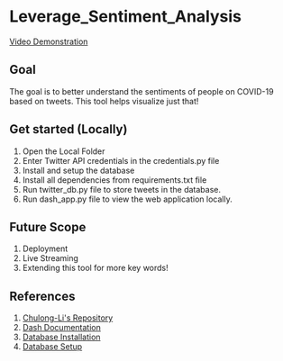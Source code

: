 # Leverage_Sentiment_Analysis

[Video Demonstration](https://youtu.be/vzoZ258r0dA)

## Goal 
The goal is to better understand the sentiments of people on COVID-19 based on tweets. This tool helps visualize just that!

## Get started (Locally)
1. Open the Local Folder
2. Enter Twitter API credentials in the credentials.py file
3. Install and setup the database
4. Install all dependencies from requirements.txt file
5. Run twitter_db.py file to store tweets in the database.
6. Run dash_app.py file to view the web application locally.

## Future Scope
1. Deployment 
2. Live Streaming
3. Extending this tool for more key words!

## References
1. [Chulong-Li's Repository](https://github.com/Chulong-Li/Real-time-Sentiment-Tracking-on-Twitter-for-Brand-Improvement-and-Trend-Recognition)
2. [Dash Documentation](https://dash.plotly.com/)
3. [Database Installation](https://www.youtube.com/watch?v=GIRcpjg-3Eg)
4. [Database Setup](https://www.microfocus.com/documentation/idol/IDOL_12_0/MediaServer/Guides/html/English/Content/Getting_Started/Configure/_TRN_Set_up_MySQL.htm)
